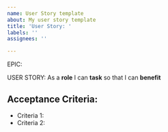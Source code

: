```yaml
---
name: User Story template
about: My user story template
title: 'User Story: '
labels: ''
assignees: ''

---
```


EPIC:

USER STORY: As a **role** I can **task** so that I can **benefit**

## Acceptance Criteria:
- Criteria 1:
- Criteria 2:
